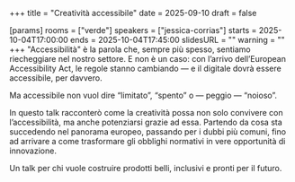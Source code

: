 +++
title = "Creatività accessibile"
date = 2025-09-10
draft = false

[params]
rooms = ["verde"]
speakers = ["jessica-corrias"]
starts = 2025-10-04T17:00:00
ends = 2025-10-04T17:45:00
slidesURL = ""
warning = ""
+++
"Accessibilità" è la parola che, sempre più spesso, sentiamo riecheggiare nel nostro settore. E non è un caso: con l’arrivo dell’European Accessibility Act, le regole stanno cambiando — e il digitale dovrà essere accessibile, per davvero.

Ma accessibile non vuol dire “limitato”, “spento” o — peggio — “noioso”.

In questo talk racconterò come la creatività possa non solo convivere con l’accessibilità, ma anche potenziarsi grazie ad essa. Partendo da cosa sta succedendo nel panorama europeo, passando per i dubbi più comuni, fino ad arrivare a come trasformare gli obblighi normativi in vere opportunità di innovazione.

Un talk per chi vuole costruire prodotti belli, inclusivi e pronti per il futuro.
